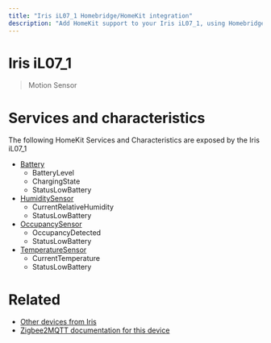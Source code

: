 ```yaml
---
title: "Iris iL07_1 Homebridge/HomeKit integration"
description: "Add HomeKit support to your Iris iL07_1, using Homebridge, Zigbee2MQTT and homebridge-z2m."
---
```

<!---
This file has been GENERATED using src/docgen/docgen.ts
DO NOT EDIT THIS FILE MANUALLY!
-->
# Iris iL07_1
> Motion Sensor


# Services and characteristics
The following HomeKit Services and Characteristics are exposed by
the Iris iL07_1

* [Battery](../../battery.md)
  * BatteryLevel
  * ChargingState
  * StatusLowBattery
* [HumiditySensor](../../sensors.md)
  * CurrentRelativeHumidity
  * StatusLowBattery
* [OccupancySensor](../../sensors.md)
  * OccupancyDetected
  * StatusLowBattery
* [TemperatureSensor](../../sensors.md)
  * CurrentTemperature
  * StatusLowBattery


# Related
* [Other devices from Iris](../index.md#iris)
* [Zigbee2MQTT documentation for this device](https://www.zigbee2mqtt.io/devices/iL07_1.html)